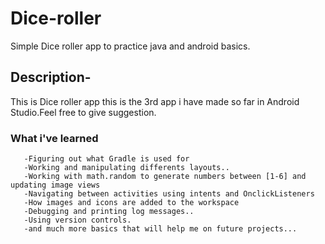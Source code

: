# Dice-roller

Simple Dice roller app to practice java and android basics.

## Description-
This is Dice roller app this is the 3rd app i have made so far in Android Studio.Feel free to give suggestion.

### What i've learned
       -Figuring out what Gradle is used for
       -Working and manipulating differents layouts.. 
       -Working with math.random to generate numbers between [1-6] and updating image views
       -Navigating between activities using intents and OnclickListeners
       -How images and icons are added to the workspace 
       -Debugging and printing log messages.. 
       -Using version controls. 
       -and much more basics that will help me on future projects...  
